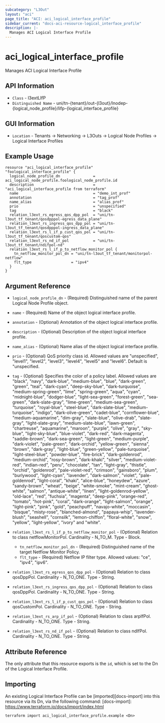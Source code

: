 ```yaml
---
subcategory: "L3Out"
layout: "aci"
page_title: "ACI: aci_logical_interface_profile"
sidebar_current: "docs-aci-resource-logical_interface_profile"
description: |-
  Manages ACI Logical Interface Profile
---
```


# aci_logical_interface_profile

Manages ACI Logical Interface Profile

## API Information

- `Class` - l3extLIfP
- `Distinguished Name` - uni/tn-{tenant}/out-{l3out}/lnodep-{logical_node_profile}/lifp-{logical_interface_profile}

## GUI Information

- `Location` - Tenants -> Networking -> L3Outs -> Logical Node Profiles -> Logical Interface Profiles

## Example Usage

```hcl
resource "aci_logical_interface_profile" "foological_interface_profile" {
  logical_node_profile_dn               = aci_logical_node_profile.foological_node_profile.id
  description                           = "aci_logical_interface_profile from terraform"
  name                                  = "demo_int_prof"
  annotation                            = "tag_prof"
  name_alias                            = "alias_prof"
  prio                                  = "unspecified"
  tag                                   = "black"
  relation_l3ext_rs_egress_qos_dpp_pol  = "uni/tn-l3out_tf_tenant/qosdpppol-egress_data_plane"
  relation_l3ext_rs_ingress_qos_dpp_pol = "uni/tn-l3out_tf_tenant/qosdpppol-ingress_data_plane"
  relation_l3ext_rs_l_if_p_cust_qos_pol = "uni/tn-l3out_tf_tenant/qoscustom-qos"
  relation_l3ext_rs_nd_if_pol           = "uni/tn-l3out_tf_tenant/ndifpol-nd"
  relation_l3ext_rs_l_if_p_to_netflow_monitor_pol {
    tn_netflow_monitor_pol_dn = "uni/tn-l3out_tf_tenant/monitorpol-netflow"
    flt_type                  = "ipv4"
  }
}
```

## Argument Reference

- `logical_node_profile_dn` - (Required) Distinguished name of the parent Logical Node Profile object.
- `name` - (Required) Name of the object logical interface profile.
- `annotation` - (Optional) Annotation of the object logical interface profile.
- `description` - (Optional) Description of the object logical interface profile.
- `name_alias` - (Optional) Name alias of the object logical interface profile.
- `prio` - (Optional) QoS priority class id. Allowed values are "unspecified", "level1", "level2", "level3", "level4", "level5" and "level6". Default is "unspecified.
- `tag` - (Optional) Specifies the color of a policy label. Allowed values are "black", "navy", "dark-blue", "medium-blue", "blue", "dark-green", "green", "teal", "dark-cyan", "deep-sky-blue", "dark-turquoise", "medium-spring-green", "lime", "spring-green", "aqua", "cyan", "midnight-blue", "dodger-blue", "light-sea-green", "forest-green", "sea-green", "dark-slate-gray", "lime-green", "medium-sea-green", "turquoise", "royal-blue", "steel-blue", "dark-slate-blue", "medium-turquoise", "indigo", "dark-olive-green", "cadet-blue", "cornflower-blue", "medium-aquamarine", "dim-gray", "slate-blue", "olive-drab", "slate-gray", "light-slate-gray", "medium-slate-blue", "lawn-green", "chartreuse", "aquamarine", "maroon", "purple", "olive", "gray", "sky-blue", "light-sky-blue", "blue-violet", "dark-red", "dark-magenta", "saddle-brown", "dark-sea-green", "light-green", "medium-purple", "dark-violet", "pale-green", "dark-orchid", "yellow-green", "sienna", "brown", "dark-gray", "light-blue", "green-yellow", "pale-turquoise", "light-steel-blue", "powder-blue", "fire-brick", "dark-goldenrod", "medium-orchid", "rosy-brown", "dark-khaki", "silver", "medium-violet-red", "indian-red", "peru", "chocolate", "tan", "light-gray", "thistle", "orchid", "goldenrod", "pale-violet-red", "crimson", "gainsboro", "plum", "burlywood", "light-cyan", "lavender", "dark-salmon", "violet", "pale-goldenrod", "light-coral", "khaki", "alice-blue", "honeydew", "azure", "sandy-brown", "wheat", "beige", "white-smoke", "mint-cream", "ghost-white", "salmon", "antique-white", "linen", "light-goldenrod-yellow", "old-lace", "red", "fuchsia", "magenta", "deep-pink", "orange-red", "tomato", "hot-pink", "coral", "dark-orange", "light-salmon", "orange", "light-pink", "pink", "gold", "peachpuff", "navajo-white", "moccasin", "bisque", "misty-rose", "blanched-almond", "papaya-whip", "lavender-blush", "seashell", "cornsilk", "lemon-chiffon", "floral-white", "snow", "yellow", "light-yellow", "ivory" and "white".

- `relation_l3ext_rs_l_if_p_to_netflow_monitor_pol` - (Optional) Relation to class netflowMonitorPol. Cardinality - N_TO_M. Type - Block.
	- `tn_netflow_monitor_pol_dn` - (Required) Distinguished name of the target Netflow Monitor Policy.
	- `flt_type` - (Required) Netflow IP filter type. Allowed values: "ce", "ipv4", "ipv6".
- `relation_l3ext_rs_egress_qos_dpp_pol` - (Optional) Relation to class qosDppPol. Cardinality - N_TO_ONE. Type - String.
- `relation_l3ext_rs_ingress_qos_dpp_pol` - (Optional) Relation to class qosDppPol. Cardinality - N_TO_ONE. Type - String.
- `relation_l3ext_rs_l_if_p_cust_qos_pol` - (Optional) Relation to class qosCustomPol. Cardinality - N_TO_ONE. Type - String.
- `relation_l3ext_rs_arp_if_pol` - (Optional) Relation to class arpIfPol. Cardinality - N_TO_ONE. Type - String.
- `relation_l3ext_rs_nd_if_pol` - (Optional) Relation to class ndIfPol. Cardinality - N_TO_ONE. Type - String.

## Attribute Reference

The only attribute that this resource exports is the `id`, which is set to the
Dn of the Logical Interface Profile.

## Importing

An existing Logical Interface Profile can be [imported][docs-import] into this resource via its Dn, via the following command:
[docs-import]: https://www.terraform.io/docs/import/index.html

```
terraform import aci_logical_interface_profile.example <Dn>
```
